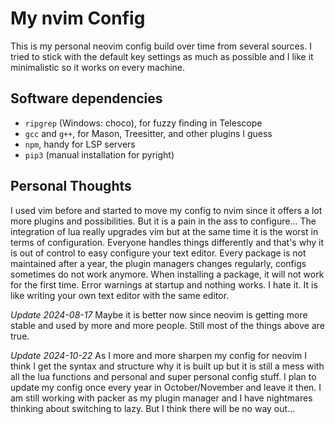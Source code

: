 # My nvim Config 

This is my personal neovim config build over time from several sources. I tried 
to stick with the default key settings as much as possible and I like it 
minimalistic so it works on every machine. 



## Software dependencies

- `ripgrep` (Windows: choco), for fuzzy finding in Telescope
- `gcc` and `g++`, for Mason, Treesitter, and other plugins I guess
- `npm`, handy for LSP servers
- `pip3` (manual installation for pyright)




## Personal Thoughts

I used vim before and started to move my config to nvim since it offers a lot 
more plugins and possibilities. But it is a pain in the ass to configure...
The integration of lua really upgrades vim but at the same time it is the worst
in terms of configuration. Everyone handles things differently and that's why 
it is out of control to easy configure your text editor. Every package is
not maintained after a year, the plugin managers changes regularly, configs 
sometimes do not work anymore. When installing a package, it will not work for 
the first time. Error warnings at startup and nothing works. I hate it. 
It is like writing your own text editor with the same editor. 

_Update 2024-08-17_
Maybe it is better now since neovim is getting more stable and used by more and 
more people. Still most of the things above are true.

_Update 2024-10-22_
As I more and more sharpen my config for neovim I think I get the syntax and
structure why it is built up but it is still a mess with all the lua functions
and personal and super personal config stuff. I plan to update my config once
every year in October/November and leave it then. I am still working with
packer as my plugin manager and I have nightmares thinking about switching to
lazy. But I think there will be no way out...


